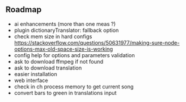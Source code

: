 Roadmap
-------

- ai enhancements (more than one meas ?)
- plugin dictionaryTranslator: fallback option
- check mem size in hard configs https://stackoverflow.com/questions/50631977/making-sure-node-options-max-old-space-size-is-working
- config help for options and parameters validation
- ask to download ffmpeg if not found
- ask to download translation
- easier installation
- web interface
- check in ch process memory to get current song
- convert bars to green in translations input
